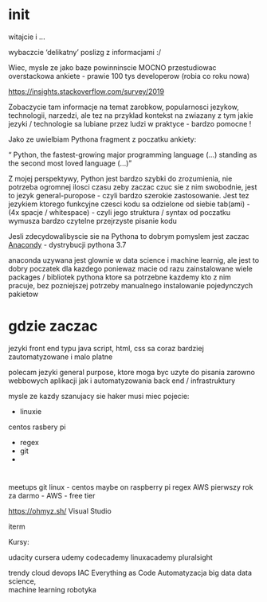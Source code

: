 

# init

witajcie i ... 

wybaczcie ‘delikatny’ poslizg z informacjami :/ 

Wiec, mysle ze jako baze powinninscie MOCNO przestudiowac overstackowa ankiete - prawie 100 tys developerow (robia co roku nowa)

https://insights.stackoverflow.com/survey/2019


Zobaczycie tam informacje na temat zarobkow, popularnosci jezykow, technologii, narzedzi, 
ale tez  na przyklad kontekst na zwiazany z tym jakie jezyki / technologie sa lubiane przez ludzi w praktyce   - bardzo pomocne !  

Jako ze uwielbiam Pythona fragment z poczatku ankiety: 

“ Python, the fastest-growing major programming language (...) standing as the second most loved language (...)” 


Z mojej perspektywy, Python jest bardzo szybki do zrozumienia, nie potrzeba ogromnej ilosci czasu zeby zaczac czuc sie z nim swobodnie, jest to jezyk general-puropose - czyli bardzo szerokie zastosowanie. 
Jest tez jezykiem ktorego funkcyjne czesci kodu sa odzielone od siebie tab(ami) - (4x spacje / whitespace)  - czyli jego struktura / syntax od poczatku wymusza bardzo czytelne przejrzyste pisanie kodu

Jesli zdecydowalibyscie sie na Pythona to dobrym pomyslem jest zaczac [ Anacondy]( https://www.anaconda.com/distribution/ ) - dystrybucji pythona 3.7

anaconda uzywana jest glownie w data science i machine learnig, ale jest to dobry poczatek dla kazdego poniewaz macie od razu zainstalowane wiele packages / bibliotek pythona ktore sa potrzebne kazdemy kto z nim pracuje, bez pozniejszej potrzeby manualnego instalowanie pojedynczych pakietow


# gdzie zaczac 

jezyki front end typu java script, html, css sa coraz bardziej zautomatyzowane i malo platne

polecam jezyki general purpose, ktore moga byc uzyte do pisania zarowno webbowych aplikacji jak i automatyzowania back end / infrastruktury  

mysle ze kazdy szanujacy sie haker musi miec pojecie:

- linuxie

centos rasbery pi 

- regex
- git
- 



# 

meetups
git
linux - centos maybe on raspberry pi
regex 
AWS pierwszy rok za darmo - AWS - free tier

https://ohmyz.sh/
Visual Studio 

iterm

Kursy:

udacity 
cursera
udemy
codecademy
linuxacademy
pluralsight

trendy
cloud
devops
IAC
Everything as Code
Automatyzacja
big data
data science, \
machine learning 
robotyka 











   














